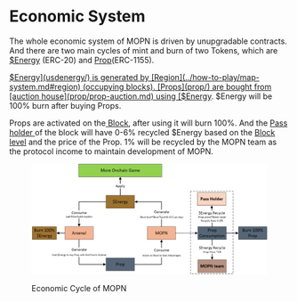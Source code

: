 # Economic System

The whole economic system of MOPN is driven by unupgradable contracts. And there are two main cycles of mint and burn of two Tokens, which are [$Energy](usdenergy/) (ERC-20) and [Prop](prop/)(ERC-1155).

[$Energy](usdenergy/) is generated by [Region](../how-to-play/map-system.md#region) (occupying blocks). [Props](prop/) are bought from [auction house](prop/prop-auction.md) using [$Energy](usdenergy/). $Energy will be 100% burn after buying Props.

Props are activated on the[ Block](../how-to-play/map-system.md#block), after using it will burn 100%. And the [Pass holder ](pass/)of the block will have 0-6% recycled $Energy based on the [Block level](usdenergy/block-level.md) and the price of the Prop. 1% will be recycled by the MOPN team as the protocol income to maintain development of MOPN.

<figure><img src="../.gitbook/assets/Economic Cycle of MOPN.png" alt=""><figcaption><p>Economic Cycle of MOPN</p></figcaption></figure>

